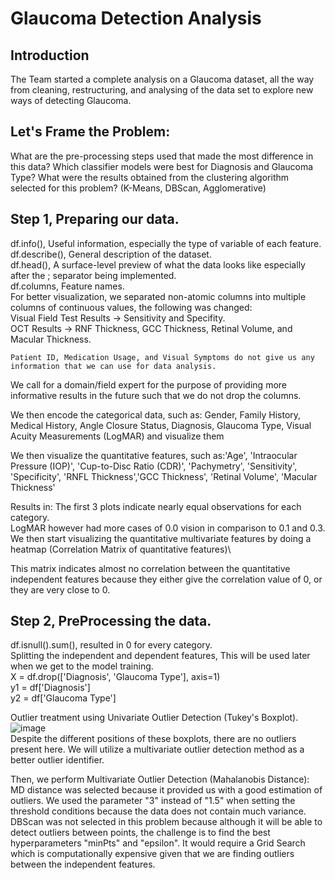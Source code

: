 # Glaucoma Detection Analysis
## Introduction
The Team started a complete analysis on a Glaucoma dataset, all the way from cleaning, restructuring, and analysing of the data set to explore new ways of detecting Glaucoma.

## Let's Frame the Problem:
  What are the pre-processing steps used that made the most difference in this data?
  Which classifier models were best for Diagnosis and Glaucoma Type?
  What were the results obtained from the clustering algorithm selected for this problem? (K-Means, DBScan, Agglomerative)

## Step 1, Preparing our data.
  df.info(), Useful information, especially the type of variable of each feature.\
  df.describe(), General description of the dataset.\
  df.head(), A surface-level preview of what the data looks like especially after the ; separator being implemented.\
  df.columns, Feature names.\
  For better visualization, we separated non-atomic columns into multiple columns of continuous values, the following was changed:\
    Visual Field Test Results -> Sensitivity and Specifity.\
    OCT Results -> RNF Thickness, GCC Thickness, Retinal Volume, and Macular Thickness.

    Patient ID, Medication Usage, and Visual Symptoms do not give us any information that we can use for data analysis.
We call for a domain/field expert for the purpose of providing more informative results in the future such that we do not drop the columns.

We then encode the categorical data, such as: Gender, Family History, Medical History, Angle Closure Status, Diagnosis, Glaucoma Type, Visual Acuity Measurements (LogMAR) and visualize them

We then visualize the quantitative features, such as:'Age', 'Intraocular Pressure (IOP)', 'Cup-to-Disc Ratio (CDR)',
'Pachymetry', 'Sensitivity', 'Specificity', 'RNFL Thickness','GCC Thickness', 'Retinal Volume', 'Macular Thickness'

Results in: The first 3 plots indicate nearly equal observations for each category.\
LogMAR however had more cases of 0.0 vision in comparison to 0.1 and 0.3.\
We then start visualizing the quantitative multivariate features by doing a heatmap (Correlation Matrix of quantitative features)\

This matrix indicates almost no correlation between the quantitative independent features because they either give the correlation value of 0, or they are very close to 0.

## Step 2, PreProcessing the data.

df.isnull().sum(), resulted in 0 for every category.\
Splitting the independent and dependent features, This will be used later when we get to the model training.\
X = df.drop(['Diagnosis', 'Glaucoma Type'], axis=1)\
y1 = df['Diagnosis']\
y2 = df['Glaucoma Type']

Outlier treatment using Univariate Outlier Detection (Tukey's Boxplot).\
![image](https://github.com/Zeiad246/Glaucoma_Detection/assets/151476551/d994b06a-03d1-4e56-ad2d-ef3103f1109b)\
Despite the different positions of these boxplots, there are no outliers present here. We will utilize a multivariate outlier detection method as a better outlier identifier.

Then, we perform Multivariate Outlier Detection (Mahalanobis Distance):\
MD distance was selected because it provided us with a good estimation of outliers. We used the parameter "3" instead of "1.5" when setting the threshold conditions because the data does not contain much variance.\
DBScan was not selected in this problem because although it will be able to detect outliers between points, the challenge is to find the best hyperparameters "minPts" and "epsilon". It would require a Grid Search which is computationally expensive given that we are finding outliers between the independent features.








